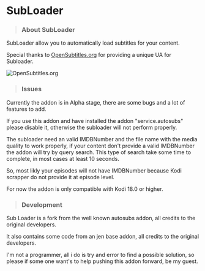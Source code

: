 # SubLoader


> ### About SubLoader

SubLoader allow you to automatically load subtitles for your content.

Special thanks to [OpenSubtitles.org](http://www.opensubtitles.org ) for providing a unique UA for Subloader.

![OpenSubtitles.org](http://static.opensubtitles.org/gfx/logo-transparent.png)


> ### Issues

Currently the addon is in Alpha stage, there are some bugs and a lot of features to add.

If you use this addon and have installed the addon "service.autosubs" please disable it, otherwise the subloader will not perform properly.

The subloader need an valid IMDBNumber and the file name with the media quality to work properly, if your content don't provide a valid IMDBNumber the addon will try by query search. This type of search take some time to complete, in most cases at least 10 seconds.

So, most likly your episodes will not have IMDBNumber because Kodi scrapper do not provide it at episode level.

For now the addon is only compatible with Kodi 18.0 or higher.

> ### Development

Sub Loader is a fork from the well known autosubs addon, all credits to the original developers.

It also contains some code from an jen base addon, all credits to the original developers.

I'm not a programmer, all i do is try and error to find a possible solution, so please if some one want's to help pushing this addon forward, be my guest.
